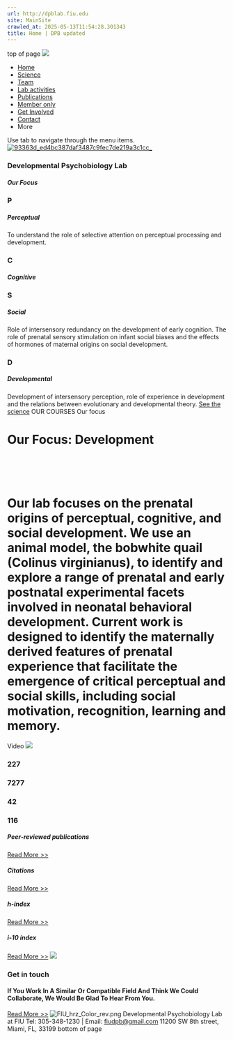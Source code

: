 ```yaml
---
url: http://dpblab.fiu.edu
site: MainSite
crawled_at: 2025-05-13T11:54:28.301343
title: Home | DPB updated
---
```


top of page
![](https://static.wixstatic.com/media/193116_540e8b6e95984f7da529a3712db344a6~mv2.png/v1/fill/w_1080,h_600,al_c,q_90,usm_0.66_1.00_0.01,enc_avif,quality_auto/193116_540e8b6e95984f7da529a3712db344a6~mv2.png)
  * [Home](https://www.dpblab.com)
  * [Science](https://www.dpblab.com/science)
  * [Team](https://www.dpblab.com/team)
  * [Lab activities](https://www.dpblab.com/lab-activities)
  * [Publications](https://www.dpblab.com/publications)
  * [Member only](https://www.dpblab.com/member-only)
  * [Get Involved](https://www.dpblab.com/get-involved)
  * [Contact](https://www.dpblab.com/contact)
  * More


Use tab to navigate through the menu items.
[![93363d_ed4bc387daf3487c9fec7de219a3c1cc_](https://static.wixstatic.com/media/193116_b54d3c76a0e342668aa7de2f63f391d5~mv2_d_3000_2000_s_2.png/v1/fill/w_158,h_105,al_c,q_85,usm_0.66_1.00_0.01,enc_avif,quality_auto/93363d_ed4bc387daf3487c9fec7de219a3c1cc_.png)](https://www.dpblab.com)
[](https://www.dpblab.com)
### Developmental Psychobiology Lab
##### Our Focus
### P
##### Perceptual
To understand the role of selective attention on perceptual processing and development. 
### C
##### Cognitive
### S
##### Social
Role of intersensory redundancy on the development of early cognition. 
The role of prenatal sensory stimulation on infant social biases and the effects of hormones of maternal origins on social development. 
### D
##### Developmental
Development of intersensory perception, role of experience in development and the relations between evolutionary and developmental theory.
[See the science](https://www.dpblab.com/science)
[](https://www.dpblab.com)
OUR COURSES
Our focus
#  Our Focus: Development
# ​
#  Our lab focuses on the prenatal origins of perceptual, cognitive, and social development. We use an animal model, the bobwhite quail (Colinus virginianus), to identify and explore a range of prenatal and early postnatal experimental facets involved in neonatal behavioral development. Current work is designed to identify the maternally derived features of prenatal experience that facilitate the emergence of critical perceptual and social skills, including social motivation, recognition, learning and memory. 
[](https://www.dpblab.com)
Video
![](https://static.wixstatic.com/media/193116_0ab38c970e2b4a69ab27e41e044d1296f001.jpg/v1/fill/w_835,h_469,al_c,q_85,usm_0.66_1.00_0.01,enc_avif,quality_auto/193116_0ab38c970e2b4a69ab27e41e044d1296f001.jpg)
### 227
### 7277
### 42
### 116
##### Peer-reviewed publications
[Read More >>](https://scholar.google.com/citations?user=e3XaHO8AAAAJ&hl=en)
##### Citations
[Read More >>](https://scholar.google.com/citations?user=e3XaHO8AAAAJ&hl=en)
##### h-index
[Read More >>](https://scholar.google.com/citations?user=e3XaHO8AAAAJ&hl=en)
##### i-10 index
[Read More >>](https://scholar.google.com/citations?user=e3XaHO8AAAAJ&hl=en)
![](https://static.wixstatic.com/media/nsplsh_6c654f6831437a525a5651~mv2_d_3496_2730_s_4_2.jpg/v1/fill/w_122,h_95,al_c,q_80,usm_0.66_1.00_0.01,blur_2,enc_avif,quality_auto/nsplsh_6c654f6831437a525a5651~mv2_d_3496_2730_s_4_2.jpg)
### Get in touch
#### If You Work In A Similar Or Compatible Field And Think We Could Collaborate, We Would Be Glad To Hear From You.
[Read More >>](https://www.dpblab.com/contact)
![FIU_hrz_Color_rev.png](https://static.wixstatic.com/media/193116_904a078bf7e24abdaf2357a045bb8aaa~mv2.png/v1/fill/w_436,h_79,al_c,q_85,usm_0.66_1.00_0.01,enc_avif,quality_auto/FIU_hrz_Color_rev.png)
Developmental Psychobiology Lab at FIU
Tel: 305-348-1230 | Email: fiudpb@gmail.com
11200 SW 8th street, Miami, FL, 33199
bottom of page
